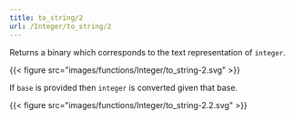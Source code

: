 ```yaml
---
title: to_string/2
url: /Integer/to_string/2
---
```


Returns a binary which corresponds to the text representation of `integer`.

{{< figure src="images/functions/Integer/to_string-2.svg" >}}

If `base` is provided then `integer` is converted given that base.

{{< figure src="images/functions/Integer/to_string-2.2.svg" >}}
